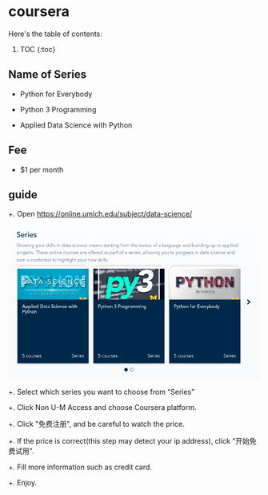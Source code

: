 # coursera 

Here's the table of contents:

1. TOC
{:toc}

## Name of Series


+ Python for Everybody

+ Python 3 Programming  

+ Applied Data Science with Python

## Fee

+ $1 per month

## guide

+. Open <https://online.umich.edu/subject/data-science/>  

![Image of screen shot](/images/2020-02-23screenshot.png "Series")


+. Select which series you want to choose from “Series”

+. Click Non U-M Access and choose Coursera platform.

+. Click "免费注册", and be careful to watch the price.

+. If the price is correct(this step may detect your ip address), click "开始免费试用".

+. Fill more information such as credit card.

+. Enjoy.
